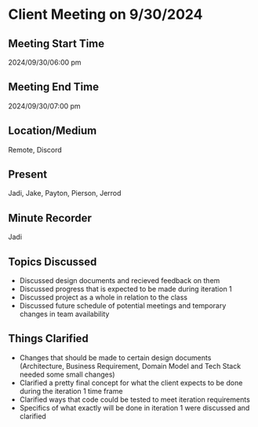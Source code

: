 # Client Meeting on 9/30/2024
## Meeting Start Time
2024/09/30/06:00 pm

## Meeting End Time
2024/09/30/07:00 pm

## Location/Medium
Remote, Discord

## Present
Jadi, Jake, Payton, Pierson, Jerrod

## Minute Recorder
Jadi

## Topics Discussed
- Discussed design documents and recieved feedback on them
- Discussed progress that is expected to be made during iteration 1
- Discussed project as a whole in relation to the class
- Discussed future schedule of potential meetings and temporary changes in team availability

## Things Clarified
- Changes that should be made to certain design documents (Architecture, Business Requirement, Domain Model and Tech Stack needed some small changes)
- Clarified a pretty final concept for what the client expects to be done during the iteration 1 time frame
- Clarified ways that code could be tested to meet iteration requirements
- Specifics of what exactly will be done in iteration 1 were discussed and clarified
